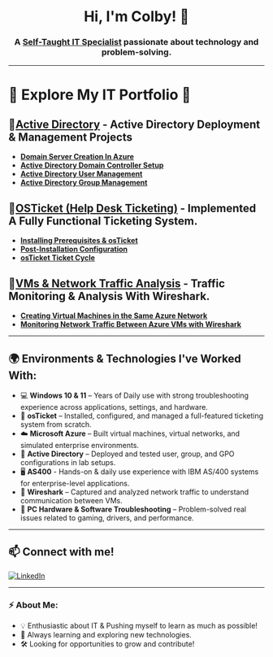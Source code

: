 <h1 align="center">Hi, I'm Colby! 👋</h1>
<h3 align="center">A <a href="https://www.linkedin.com/in/colby-nelson-330511303">Self-Taught IT Specialist</a> passionate about technology and problem-solving.</h3>

---

# 🚀 **Explore My IT Portfolio** 📂

##  🔹[**Active Directory**](https://github.com/cn205000/IT-Portfolio/tree/main/Active%20Directory) - Active Directory Deployment & Management Projects

  
   - [**Domain Server Creation In Azure**](https://github.com/cn205000/IT-Portfolio/tree/main/Active%20Directory/Azure-Domain-Setup)
   - [**Active Directory Domain Controller Setup**](https://github.com/cn205000/IT-Portfolio/tree/main/Active%20Directory/ActiveDirectory-DomainSetup)
   - [**Active Directory User Management**](https://github.com/cn205000/IT-Portfolio/tree/main/Active%20Directory/ActiveDirectory-UserManagement)
   - [**Active Directory Group Management**](https://github.com/cn205000/IT-Portfolio/tree/main/Active%20Directory/ActiveDirectory-GPO-Management)

## 🔹[**OSTicket** (Help Desk Ticketing)](https://github.com/cn205000/IT-Portfolio/tree/main/OSTicket) - Implemented A Fully Functional Ticketing System.
   - [**Installing Prerequisites & osTicket**](https://github.com/cn205000/IT-Portfolio/tree/main/OSTicket/Installation) 
   - [**Post-Installation Configuration**](https://github.com/cn205000/IT-Portfolio/tree/main/OSTicket/Post-Installation)
   - [**osTicket Ticket Cycle**](https://github.com/cn205000/IT-Portfolio/tree/main/osTicket/osTicket-TicketCycle)

## 🔹[**VMs & Network Traffic Analysis**](https://github.com/cn205000/IT-Portfolio/tree/main/VM's%20%26%20Network%20Traffic) - Traffic Monitoring & Analysis With Wireshark.
   - [**Creating Virtual Machines in the Same Azure Network**](https://github.com/cn205000/IT-Portfolio/tree/main/VM's%20%26%20Network%20Traffic/Creating-VMs-Within-Azure) 
   - [**Monitoring Network Traffic Between Azure VMs with Wireshark**](https://github.com/cn205000/IT-Portfolio/tree/main/VM's%20%26%20Network%20Traffic/Traffic-Monitoring-With-Wireshark)
     
---

## 🌍 Environments & Technologies I've Worked With:

- 💻 **Windows 10 & 11** – Years of Daily use with strong troubleshooting experience across applications, settings, and hardware.
- 🧩 **osTicket** – Installed, configured, and managed a full-featured ticketing system from scratch.
- ☁️ **Microsoft Azure** – Built virtual machines, virtual networks, and simulated enterprise environments.
- 🔐 **Active Directory** – Deployed and tested user, group, and GPO configurations in lab setups.
- 🖥️ **AS400** - Hands-on & daily use experience with IBM AS/400 systems for enterprise-level applications.
- 🧪 **Wireshark** – Captured and analyzed network traffic to understand communication between VMs.
- 🔧 **PC Hardware & Software Troubleshooting** – Problem-solved real issues related to gaming, drivers, and performance.
  
---

## 📫 Connect with me!

[![LinkedIn](https://img.shields.io/badge/LinkedIn-0077B5?style=for-the-badge&logo=linkedin&logoColor=white)](https://www.linkedin.com/in/colby-nelson-330511303)

---

### ⚡ About Me:
- 💡 Enthusiastic about IT & Pushing myself to learn as much as possible!
- 📖 Always learning and exploring new technologies.
- 🛠️ Looking for opportunities to grow and contribute!



